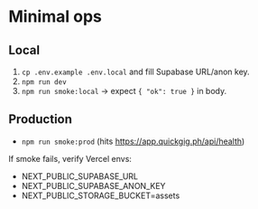 # Minimal ops

## Local
1. `cp .env.example .env.local` and fill Supabase URL/anon key.
2. `npm run dev`
3. `npm run smoke:local` → expect `{ "ok": true }` in body.

## Production
- `npm run smoke:prod` (hits https://app.quickgig.ph/api/health)

If smoke fails, verify Vercel envs:
- NEXT_PUBLIC_SUPABASE_URL
- NEXT_PUBLIC_SUPABASE_ANON_KEY
- NEXT_PUBLIC_STORAGE_BUCKET=assets
